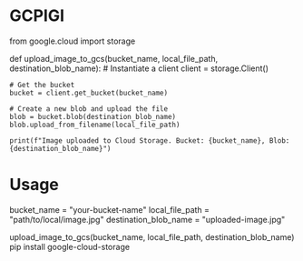 # GCPIGI
from google.cloud import storage

def upload_image_to_gcs(bucket_name, local_file_path, destination_blob_name):
    # Instantiate a client
    client = storage.Client()

    # Get the bucket
    bucket = client.get_bucket(bucket_name)

    # Create a new blob and upload the file
    blob = bucket.blob(destination_blob_name)
    blob.upload_from_filename(local_file_path)

    print(f"Image uploaded to Cloud Storage. Bucket: {bucket_name}, Blob: {destination_blob_name}")

# Usage
bucket_name = "your-bucket-name"
local_file_path = "path/to/local/image.jpg"
destination_blob_name = "uploaded-image.jpg"

upload_image_to_gcs(bucket_name, local_file_path, destination_blob_name)
pip install google-cloud-storage
